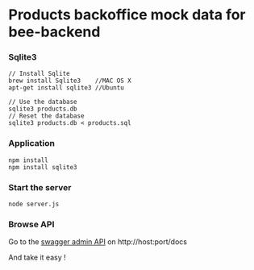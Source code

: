 #  Products backoffice mock data for bee-backend

### Sqlite3
```
// Install Sqlite
brew install Sqlite3 	//MAC OS X
apt-get install sqlite3 //Ubuntu

// Use the database
sqlite3 products.db
// Reset the database
sqlite3 products.db < products.sql
```

### Application
```
npm install
npm install sqlite3
```

### Start the server
```
node server.js
```

### Browse API
Go to the [swagger admin API](http://localhost:3302/docs) on http://host:port/docs 

And take it easy !